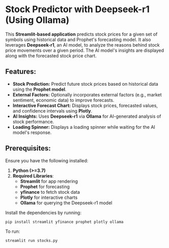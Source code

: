 # **Stock Predictor with Deepseek-r1 (Using Ollama)**

This **Streamlit-based application** predicts stock prices for a given set of symbols using historical data and Prophet's forecasting model. It also leverages **Deepseek-r1**, an AI model, to analyze the reasons behind stock price movements over a given period. The AI model's insights are displayed along with the forecasted stock price chart.

## **Features:**
- **Stock Prediction:** Predict future stock prices based on historical data using the **Prophet model**.
- **External Factors:** Optionally incorporates external factors (e.g., market sentiment, economic data) to improve forecasts.
- **Interactive Forecast Chart:** Displays stock prices, forecasted values, and confidence intervals using **Plotly**.
- **AI Insights:** Uses **Deepseek-r1** via **Ollama** for AI-generated analysis of stock performance.
- **Loading Spinner:** Displays a loading spinner while waiting for the AI model's response.

## **Prerequisites:**

Ensure you have the following installed:

1. **Python (>=3.7)**
2. **Required Libraries**:
   - **Streamlit** for app rendering
   - **Prophet** for forecasting
   - **yfinance** to fetch stock data
   - **Plotly** for interactive charts
   - **Ollama** for querying the Deepseek-r1 model

Install the dependencies by running:

```bash
pip install streamlit yfinance prophet plotly ollama
```

To run:
```
streamlit run stocks.py
```

